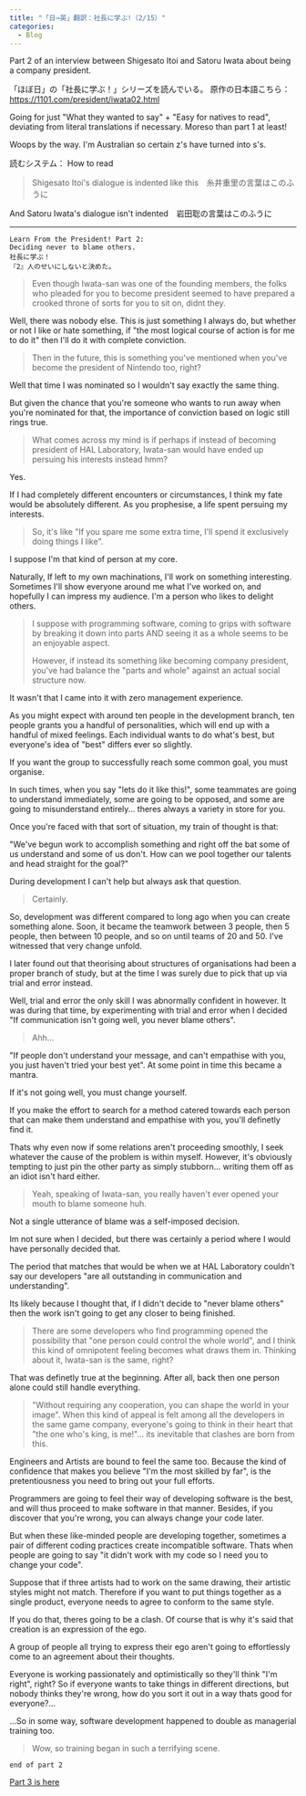 ```yaml
---  
title: "「日→英」翻訳：社長に学ぶ!（2/15）"
categories:
  - Blog
---
```

Part 2 of an interview between Shigesato Itoi and Satoru Iwata about being a company president.

「ほぼ日」の「社長に学ぶ！」シリーズを読んでいる。
原作の日本語こちら：<https://1101.com/president/iwata02.html>

Going for just "What they wanted to say" + "Easy for natives to read", deviating from literal translations if necessary. Moreso than part 1 at least!

Woops by the way. I'm Australian so certain z's have turned into s's.

読むシステム： How to read

> Shigesato Itoi's dialogue is indented like this　糸井重里の言葉はこのふうに

And Satoru Iwata's dialogue isn't indented　岩田聡の言葉はこのふうに

----
    Learn From the President! Part 2:
    Deciding never to blame others.
    社長に学ぶ！
    『2』人のせいにしないと決めた。

>  Even though Iwata-san was one of the founding members,
>  the folks who pleaded for you to become president seemed to
>  have prepared a crooked throne of sorts for you to sit on, didnt they.

Well, there was nobody else.
This is just something I always do, but 
whether or not I like or hate something, if
"the most logical course of action is for me to do it"
then I'll do it with complete conviction.

>  Then in the future, this is something you've mentioned when you've
>  become the president of Nintendo too, right?

Well that time I was nominated so I wouldn't say exactly the same thing.

But given the chance that you're someone who wants to run away when you're nominated for that, the importance of conviction based on logic still rings true.

>  What comes across my mind is if perhaps if instead of becoming president of HAL Laboratory,
>  Iwata-san would have ended up persuing his interests instead hmm?

Yes.

If I had completely different encounters or circumstances,
I think my fate would be absolutely different. As you prophesise,
a life spent persuing my interests.

>  So, it's like "If you spare me some extra time, I'll spend it exclusively doing things I like".

I suppose I'm that kind of person at my core.

Naturally, If left to my own machinations, I'll work on something interesting.
Sometimes I'll show everyone around me what I've worked on, and hopefully I can impress my audience. I'm a person who likes to delight others.

>  I suppose with programming software, 
>  coming to grips with software by breaking it down into parts AND seeing it as a whole seems to be an enjoyable aspect.
>
> However, if instead its something like becoming company president, you've had balance the "parts and whole" against an actual social structure now.

It wasn't that I came into it with zero management experience.

As you might expect with around ten people in the development branch,
ten people grants you a handful of personalities, which 
will end up with a handful of mixed feelings. Each individual wants
to do what's best, but everyone's idea of "best" differs ever so slightly.

If you want the group to successfully reach some common goal, you must organise.

In such times, when you say "lets do it like this!",
some teammates are going to understand immediately, some are going 
to be opposed, and some are going to misunderstand entirely...
theres always a variety in store for you.

Once you're faced with that sort of situation, my train of thought is that:

"We've begun work to accomplish something and right off the bat
some of us understand and some of us don't. How can we pool together
our talents and head straight for the goal?"

During development I can't help but always ask that question.

>  Certainly.

So, development was different compared to long ago when you can create something alone.
Soon, it became the teamwork between 3 people, 
then 5 people, then between 10 people, and so on until teams of 20 and 50.
I've witnessed that very change unfold.

I later found out that theorising about structures of organisations had 
been a proper branch of study, but at the time I was surely due to
pick that up via trial and error instead.

Well, trial and error the only skill I was abnormally confident in however. 
It was during that time, by experimenting with trial and error when I decided
 "If communication isn't going well, you never blame others".

>  Ahh...

"If people don't understand your message, and can't empathise with you,
you just haven't tried your best yet".
At some point in time this became a mantra.

If it's not going well, you must change yourself.

If you make the effort to search for a method catered towards each person that can
make them understand and empathise with you, you'll definetly find it.

Thats why even now if some relations aren't proceeding smoothly, 
I seek whatever the cause of the problem is within myself.
However, it's obviously tempting to just pin the other party as simply stubborn...
writing them off as an idiot isn't hard either.

>  Yeah, speaking of Iwata-san, 
>  you really haven't ever opened your mouth to blame someone huh.

Not a single utterance of blame was a self-imposed decision.

Im not sure when I decided, but there was certainly a period where
I would have personally decided that.

The period that matches that would be when we at HAL Laboratory couldn't say our developers "are all outstanding in
communication and understanding".

Its likely because I thought that, if I didn't decide to "never blame others" then the work isn't going to get any closer to being finished.

>  There are some developers who find programming opened the possibility that "one person 
>  could control the whole world", and I think this kind of omnipotent
>  feeling becomes what draws them in. 
>  Thinking about it, Iwata-san is the same, right?

That was definetly true at the beginning.
After all, back then one person alone could still handle everything.

>  "Without requiring any cooperation, you can shape the world in your image".
>  When this kind of appeal is felt among all the developers
>  in the same game company, everyone's going to think in their heart that
>  "the one who's king, is me!"... its inevitable that clashes are born from this.

Engineers and Artists are bound to feel the same too.
Because the kind of confidence that makes you believe "I'm the most skilled by far",
is the pretentiousness you need to bring out your full efforts.

Programmers are going to feel their way of developing software is the best, and
will thus proceed to make software in that manner. Besides, if you discover that you're wrong,
you can always change your code later.

But when these like-minded people are developing together, sometimes a pair of different coding practices
create incompatible software.
Thats when people are going to say "it didn't work with my code so I need you to change your code".

Suppose that if three artists had to work on the same drawing, their artistic styles might not match. Therefore
if you want to put things together as a single product, everyone needs to agree to conform to the same style.

If you do that, theres going to be a clash. 
Of course that is why it's said that creation is an expression of the ego.

A group of people all trying to express their ego aren't going to effortlessly
come to an agreement about their thoughts.

Everyone is working passionately and optimistically so they'll think "I'm right", right?
So if everyone wants to take things in different directions, but nobody thinks they're wrong,
how do you sort it out in a way thats good for everyone?...

...So in some way, software development happened to double as managerial training too.

>  Wow, so training began in such a terrifying scene.

    end of part 2

<a href="/blog/2020/08/21/Learn-From-President-Iwata-3.html"> Part 3 is here </a>